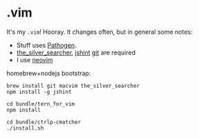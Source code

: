 # .vim

It's my `.vim`! Hooray. It changes often, but in general some notes:

* Stuff uses [Pathogen](https://github.com/tpope/vim-pathogen).
* [the_silver_searcher](https://github.com/ggreer/the_silver_searcher), [jshint](http://www.jshint.com/)
  [git](http://git-scm.com/) are required
* I use [neovim](https://neovim.io/)

homebrew+nodejs bootstrap:

    brew install git macvim the_silver_searcher
    npm install -g jshint

    cd bundle/tern_for_vim
    npm install

    cd bundle/ctrlp-cmatcher
    ./install.sh
